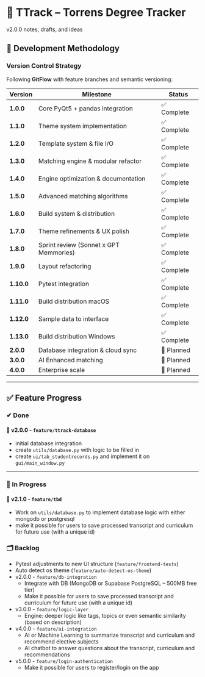 # 🧠 TTrack – Torrens Degree Tracker

v2.0.0 notes, drafts, and ideas

## 🔬 Development Methodology

### Version Control Strategy
Following **GitFlow** with feature branches and semantic versioning:

| Version | Milestone | Status |
|---------|-----------|--------|
| **1.0.0** | Core PyQt5 + pandas integration | ✅ Complete |
| **1.1.0** | Theme system implementation | ✅ Complete |
| **1.2.0** | Template system & file I/O | ✅ Complete |
| **1.3.0** | Matching engine & modular refactor | ✅ Complete |
| **1.4.0** | Engine optimization & documentation | ✅ Complete |
| **1.5.0** | Advanced matching algorithms | ✅ Complete |
| **1.6.0** | Build system & distribution | ✅ Complete |
| **1.7.0** | Theme refinements & UX polish | ✅ Complete |
| **1.8.0** | Sprint review (Sonnet x GPT Memmories) | ✅ Complete |
| **1.9.0** | Layout refactoring | ✅ Complete |
| **1.10.0** | Pytest integration | ✅ Complete |
| **1.11.0** | Build distribution macOS | ✅ Complete |
| **1.12.0** | Sample data to interface | ✅ Complete |
| **1.13.0** | Build distribution Windows | ✅ Complete |
| **2.0.0** | Database integration & cloud sync | 🔄 Planned |
| **3.0.0** | AI Enhanced matching | 🔄 Planned |
| **4.0.0** | Enterprise scale | 🔄 Planned |

---

## ✅ Feature Progress

### ✔ Done

#### 🔹 v2.0.0 - `feature/ttrack-database`
- initial database integration
- create `utils/database.py` with logic to be filled in
- create `ui/tab_studentrecords.py` and implement it on `gui/main_window.py`

---

### 🔧 In Progress

#### 🔸 v2.1.0 - `feature/tbd`
- Work on `utils/database.py` to implement database logic with either mongodb or postgresql
- make it possible for users to save processed transcript and curriculum for future use (with a unique id)

### 🗂️ Backlog

- Pytest adjustments to new UI structure (`feature/frontend-tests`)
- Auto detect os theme (`feature/auto-detect-os-theme`)
- v2.0.0 - `feature/db-integration` 
  - Integrate with DB (MongoDB or Supabase PostgreSQL – 500MB free tier)
  - Make it possible for users to save processed transcript and curriculum for future use (with a unique id)
- v3.0.0 - `feature/logic-layer` 
  - Engine: deeper logic like tags, topics or even semantic similarity (based on description) 
- v4.0.0 - `feature/ai-integration` 
  - AI or Machine Learning to summarize transcript and curriculum and recommend elective subjects 
  - AI chatbot to answer questions about the transcript, curriculum and recommendations 
- v5.0.0 - `feature/login-authentication`
  - Make it possible for users to register/login on the app